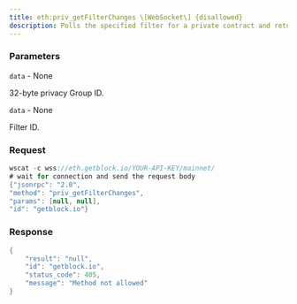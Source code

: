 ```yaml
---
title: eth:priv_getFilterChanges \[WebSocket\] {disallowed}
description: Polls the specified filter for a private contract and returns an arrayof changes that have occurred since the last poll.Filters for private contracts can only be created by priv_newFilter sounlike eth_getFilterChanges, priv_getFilterChanges always returns anarray of log objects or an empty list.
---
```


### Parameters


`data` - None

32-byte privacy Group ID.

`data` - None

Filter ID.

### Request

``` java
wscat -c wss://eth.getblock.io/YOUR-API-KEY/mainnet/ 
# wait for connection and send the request body 
{"jsonrpc": "2.0",
"method": "priv_getFilterChanges",
"params": [null, null],
"id": "getblock.io"}
```

###  Response

``` java
{
    "result": "null",
    "id": "getblock.io",
    "status_code": 405,
    "message": "Method not allowed"
}
```

